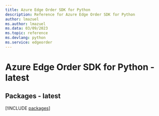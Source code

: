 ```yaml
---
title: Azure Edge Order SDK for Python
description: Reference for Azure Edge Order SDK for Python
author: lmazuel
ms.author: lmazuel
ms.data: 03/09/2023
ms.topic: reference
ms.devlang: python
ms.service: edgeorder
---
```

# Azure Edge Order SDK for Python - latest
## Packages - latest
[!INCLUDE [packages](edge-order-index.md)]